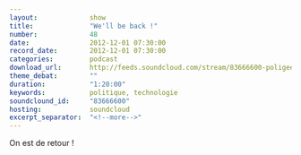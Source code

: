 ```yaml
---
layout:             show
title:              "We'll be back !"
number:             48
date:               2012-12-01 07:30:00
record_date:        2012-12-01 07:30:00
categories:         podcast
download_url:       http://feeds.soundcloud.com/stream/83666600-poligeek-poligeek48.mp3
theme_debat:        ""
duration:           "1:20:00"
keywords:           politique, technologie
soundclound_id:     "83666600"
hosting:            soundcloud
excerpt_separator:  "<!--more-->"
---
```



On est de retour !
